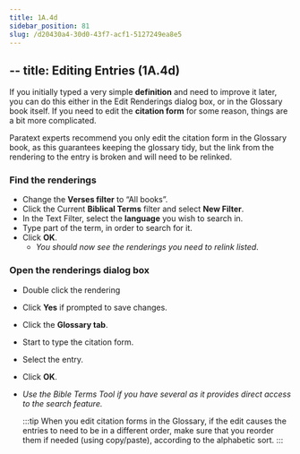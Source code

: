 ```yaml
---
title: 1A.4d
sidebar_position: 81
slug: /d20430a4-30d0-43f7-acf1-5127249ea8e5
---
```




## -- title: Editing Entries (1A.4d)


If you initially typed a very simple **definition** and need to improve it later, you can do this either in the Edit Renderings dialog box, or in the Glossary book itself. If you need to edit the **citation form** for some reason, things are a bit more complicated.


Paratext experts recommend you only edit the citation form in the Glossary book, as this guarantees keeping the glossary tidy, but the link from the rendering to the entry is broken and will need to be relinked.


### Find the renderings

- Change the **Verses filter** to “All books”.
- Click the Current **Biblical Terms** filter and select **New Filter**.
- In the Text Filter, select the **language** you wish to search in.
- Type part of the term, in order to search for it.
- Click **OK**.
	- _You should now see the renderings you need to relink listed_.

### Open the renderings dialog box

- Double click the rendering
- Click **Yes** if prompted to save changes.
- Click the **Glossary tab**.
- Start to type the citation form.
- Select the entry.
- Click **OK**.
- _Use the Bible Terms Tool if you have several as it provides direct access to the search feature._

	:::tip When you edit citation forms in the Glossary, if the edit causes the entries to need to be in a different order, make sure that you reorder them if needed (using copy/paste), according to the alphabetic sort. :::

